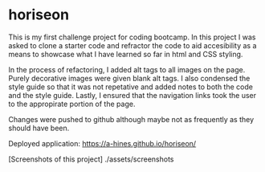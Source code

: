 # horiseon

This is my first challenge project for coding bootcamp. In this project I was asked to clone a starter code and refractor the code to aid accesibility as a means to showcase what I have learned so far in html and CSS styling. 

In the process of refactoring, I added alt tags to all images on the page. Purely decorative images were given blank alt tags. I also condensed the style guide so that it was not repetative and added notes to both the code and the style guide. Lastly, I ensured that the navigation links took the user to the appropirate portion of the page. 

Changes were pushed to github although maybe not as frequently as they should have been. 

Deployed application: https://a-hines.github.io/horiseon/

[Screenshots of this project] ./assets/screenshots

